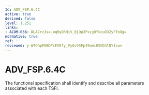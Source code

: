 ```yaml
---
Id: ADV_FSP.6.4C
active: true
derived: false
level: 1.251
links:
- ACOM-036: DLACrzJsx-oqRyORHiV_BjOp3PxzgDYkeuO3ZyFfoOg=
normative: true
ref: ''
reviewed: y-WTOhpF69DPcFXEfy_VyQv9SFp49wmiU9ND3lNY1sw=
---
```


# ADV_FSP.6.4C

The functional specification shall identify and describe all parameters associated with each TSFI.
